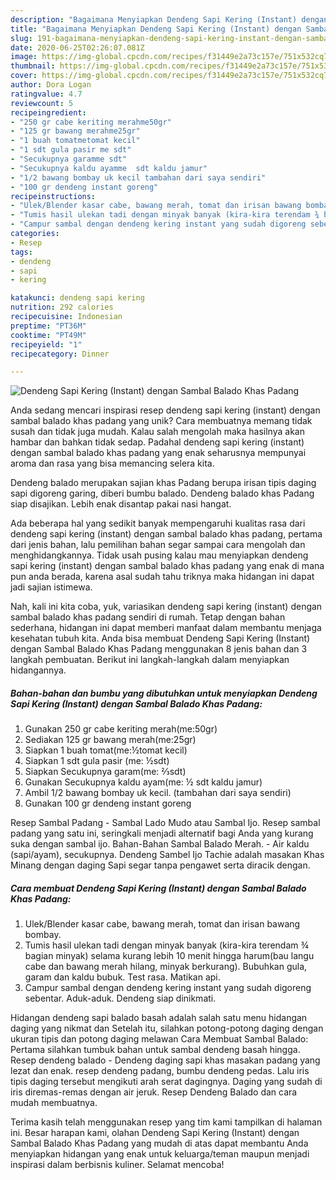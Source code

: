 ```yaml
---
description: "Bagaimana Menyiapkan Dendeng Sapi Kering (Instant) dengan Sambal Balado Khas Padang, Enak"
title: "Bagaimana Menyiapkan Dendeng Sapi Kering (Instant) dengan Sambal Balado Khas Padang, Enak"
slug: 191-bagaimana-menyiapkan-dendeng-sapi-kering-instant-dengan-sambal-balado-khas-padang-enak
date: 2020-06-25T02:26:07.081Z
image: https://img-global.cpcdn.com/recipes/f31449e2a73c157e/751x532cq70/dendeng-sapi-kering-instant-dengan-sambal-balado-khas-padang-foto-resep-utama.jpg
thumbnail: https://img-global.cpcdn.com/recipes/f31449e2a73c157e/751x532cq70/dendeng-sapi-kering-instant-dengan-sambal-balado-khas-padang-foto-resep-utama.jpg
cover: https://img-global.cpcdn.com/recipes/f31449e2a73c157e/751x532cq70/dendeng-sapi-kering-instant-dengan-sambal-balado-khas-padang-foto-resep-utama.jpg
author: Dora Logan
ratingvalue: 4.7
reviewcount: 5
recipeingredient:
- "250 gr cabe keriting merahme50gr"
- "125 gr bawang merahme25gr"
- "1 buah tomatmetomat kecil"
- "1 sdt gula pasir me sdt"
- "Secukupnya garamme sdt"
- "Secukupnya kaldu ayamme  sdt kaldu jamur"
- "1/2 bawang bombay uk kecil tambahan dari saya sendiri"
- "100 gr dendeng instant goreng"
recipeinstructions:
- "Ulek/Blender kasar cabe, bawang merah, tomat dan irisan bawang bombay."
- "Tumis hasil ulekan tadi dengan minyak banyak (kira-kira terendam ¾ bagian minyak) selama kurang lebih 10 menit hingga harum(bau langu cabe dan bawang merah hilang, minyak berkurang). Bubuhkan gula, garam dan kaldu bubuk. Test rasa. Matikan api."
- "Campur sambal dengan dendeng kering instant yang sudah digoreng sebentar. Aduk-aduk. Dendeng siap dinikmati."
categories:
- Resep
tags:
- dendeng
- sapi
- kering

katakunci: dendeng sapi kering 
nutrition: 292 calories
recipecuisine: Indonesian
preptime: "PT36M"
cooktime: "PT49M"
recipeyield: "1"
recipecategory: Dinner

---
```



![Dendeng Sapi Kering (Instant) dengan Sambal Balado Khas Padang](https://img-global.cpcdn.com/recipes/f31449e2a73c157e/751x532cq70/dendeng-sapi-kering-instant-dengan-sambal-balado-khas-padang-foto-resep-utama.jpg)

Anda sedang mencari inspirasi resep dendeng sapi kering (instant) dengan sambal balado khas padang yang unik? Cara membuatnya memang tidak susah dan tidak juga mudah. Kalau salah mengolah maka hasilnya akan hambar dan bahkan tidak sedap. Padahal dendeng sapi kering (instant) dengan sambal balado khas padang yang enak seharusnya mempunyai aroma dan rasa yang bisa memancing selera kita.

Dendeng balado merupakan sajian khas Padang berupa irisan tipis daging sapi digoreng garing, diberi bumbu balado. Dendeng balado khas Padang siap disajikan. Lebih enak disantap pakai nasi hangat.

Ada beberapa hal yang sedikit banyak mempengaruhi kualitas rasa dari dendeng sapi kering (instant) dengan sambal balado khas padang, pertama dari jenis bahan, lalu pemilihan bahan segar sampai cara mengolah dan menghidangkannya. Tidak usah pusing kalau mau menyiapkan dendeng sapi kering (instant) dengan sambal balado khas padang yang enak di mana pun anda berada, karena asal sudah tahu triknya maka hidangan ini dapat jadi sajian istimewa.


Nah, kali ini kita coba, yuk, variasikan dendeng sapi kering (instant) dengan sambal balado khas padang sendiri di rumah. Tetap dengan bahan sederhana, hidangan ini dapat memberi manfaat dalam membantu menjaga kesehatan tubuh kita. Anda bisa membuat Dendeng Sapi Kering (Instant) dengan Sambal Balado Khas Padang menggunakan 8 jenis bahan dan 3 langkah pembuatan. Berikut ini langkah-langkah dalam menyiapkan hidangannya.

<!--inarticleads1-->

##### Bahan-bahan dan bumbu yang dibutuhkan untuk menyiapkan Dendeng Sapi Kering (Instant) dengan Sambal Balado Khas Padang:

1. Gunakan 250 gr cabe keriting merah(me:50gr)
1. Sediakan 125 gr bawang merah(me:25gr)
1. Siapkan 1 buah tomat(me:½tomat kecil)
1. Siapkan 1 sdt gula pasir (me: ½sdt)
1. Siapkan Secukupnya garam(me: ⅔sdt)
1. Gunakan Secukupnya kaldu ayam(me: ½ sdt kaldu jamur)
1. Ambil 1/2 bawang bombay uk kecil. (tambahan dari saya sendiri)
1. Gunakan 100 gr dendeng instant goreng


Resep Sambal Padang - Sambal Lado Mudo atau Sambal Ijo. Resep sambal padang yang satu ini, seringkali menjadi alternatif bagi Anda yang kurang suka dengan sambal ijo. Bahan-Bahan Sambal Balado Merah. - Air kaldu (sapi/ayam), secukupnya. Dendeng Sambel Ijo Tachie adalah masakan Khas Minang dengan daging Sapi segar tanpa pengawet serta diracik dengan. 

<!--inarticleads2-->

##### Cara membuat Dendeng Sapi Kering (Instant) dengan Sambal Balado Khas Padang:

1. Ulek/Blender kasar cabe, bawang merah, tomat dan irisan bawang bombay.
1. Tumis hasil ulekan tadi dengan minyak banyak (kira-kira terendam ¾ bagian minyak) selama kurang lebih 10 menit hingga harum(bau langu cabe dan bawang merah hilang, minyak berkurang). Bubuhkan gula, garam dan kaldu bubuk. Test rasa. Matikan api.
1. Campur sambal dengan dendeng kering instant yang sudah digoreng sebentar. Aduk-aduk. Dendeng siap dinikmati.


Hidangan dendeng sapi balado basah adalah salah satu menu hidangan daging yang nikmat dan Setelah itu, silahkan potong-potong daging dengan ukuran tipis dan potong daging melawan Cara Membuat Sambal Balado: Pertama silahkan tumbuk bahan untuk sambal dendeng basah hingga. Resep dendeng balado - Dendeng daging sapi khas masakan padang yang lezat dan enak. resep dendeng padang, bumbu dendeng pedas. Lalu iris tipis daging tersebut mengikuti arah serat dagingnya. Daging yang sudah di iris diremas-remas dengan air jeruk. Resep Dendeng Balado dan cara mudah membuatnya. 

Terima kasih telah menggunakan resep yang tim kami tampilkan di halaman ini. Besar harapan kami, olahan Dendeng Sapi Kering (Instant) dengan Sambal Balado Khas Padang yang mudah di atas dapat membantu Anda menyiapkan hidangan yang enak untuk keluarga/teman maupun menjadi inspirasi dalam berbisnis kuliner. Selamat mencoba!
